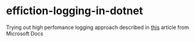 # effiction-logging-in-dotnet
Trying out high perfomance logging approach described in [this](https://docs.microsoft.com/en-us/dotnet/core/extensions/high-performance-logging) article from Microsoft Docs
